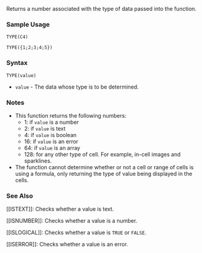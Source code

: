Returns a number associated with the type of data passed into the function.

### Sample Usage

`TYPE(C4)`

`TYPE({1;2;3;4;5})`

### Syntax

`TYPE(value)`

* `value` - The data whose type is to be determined.

### Notes

* This function returns the following numbers:
  + 1: if `value` is a number
  + 2: if `value` is text
  + 4: if `value` is boolean
  + 16: if `value` is an error
  + 64: if `value` is an array
  + 128: for any other type of cell. For example, in-cell images and sparklines.
* The function cannot determine whether or not a cell or range of cells is using a formula, only returning the type of value being displayed in the cells.

### See Also

[[ISTEXT]]: Checks whether a value is text.

[[ISNUMBER]]: Checks whether a value is a number.

[[ISLOGICAL]]: Checks whether a value is `TRUE` or `FALSE`.

[[ISERROR]]: Checks whether a value is an error.